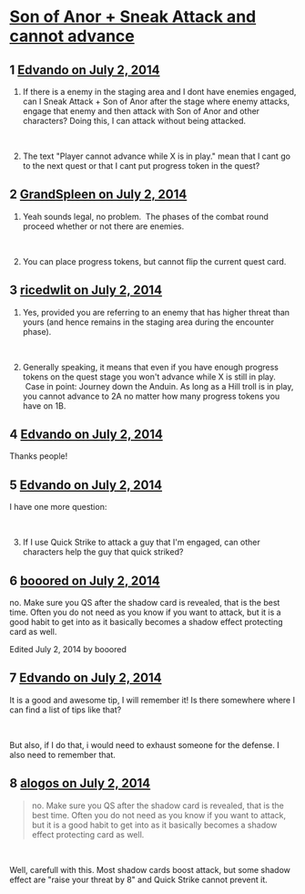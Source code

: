 # [Son of Anor + Sneak Attack and cannot advance](https://community.fantasyflightgames.com/topic/109881-son-of-anor-sneak-attack-and-cannot-advance/)

## 1 [Edvando on July 2, 2014](https://community.fantasyflightgames.com/topic/109881-son-of-anor-sneak-attack-and-cannot-advance/?do=findComment&comment=1140474)

1) If there is a enemy in the staging area and I dont have enemies engaged, can I Sneak Attack + Son of Anor after the stage where enemy attacks, engage that enemy and then attack with Son of Anor and other characters? Doing this, I can attack without being attacked.

 

2) The text "Player cannot advance while X is in play." mean that I cant go to the next quest or that I cant put progress token in the quest?

## 2 [GrandSpleen on July 2, 2014](https://community.fantasyflightgames.com/topic/109881-son-of-anor-sneak-attack-and-cannot-advance/?do=findComment&comment=1140522)

1) Yeah sounds legal, no problem.  The phases of the combat round proceed whether or not there are enemies.

 

2) You can place progress tokens, but cannot flip the current quest card.

## 3 [ricedwlit on July 2, 2014](https://community.fantasyflightgames.com/topic/109881-son-of-anor-sneak-attack-and-cannot-advance/?do=findComment&comment=1140527)

1) Yes, provided you are referring to an enemy that has higher threat than yours (and hence remains in the staging area during the encounter phase).

 

2) Generally speaking, it means that even if you have enough progress tokens on the quest stage you won't advance while X is still in play.  Case in point: Journey down the Anduin. As long as a Hill troll is in play, you cannot advance to 2A no matter how many progress tokens you have on 1B. 

## 4 [Edvando on July 2, 2014](https://community.fantasyflightgames.com/topic/109881-son-of-anor-sneak-attack-and-cannot-advance/?do=findComment&comment=1140528)

Thanks people!

## 5 [Edvando on July 2, 2014](https://community.fantasyflightgames.com/topic/109881-son-of-anor-sneak-attack-and-cannot-advance/?do=findComment&comment=1140657)

I have one more question:

 

3) If I use Quick Strike to attack a guy that I'm engaged, can other characters help the guy that quick striked?

## 6 [booored on July 2, 2014](https://community.fantasyflightgames.com/topic/109881-son-of-anor-sneak-attack-and-cannot-advance/?do=findComment&comment=1140662)

no. Make sure you QS after the shadow card is revealed, that is the best time. Often you do not need as you know if you want to attack, but it is a good habit to get into as it basically becomes a shadow effect protecting card as well.

Edited July 2, 2014 by booored

## 7 [Edvando on July 2, 2014](https://community.fantasyflightgames.com/topic/109881-son-of-anor-sneak-attack-and-cannot-advance/?do=findComment&comment=1140696)

It is a good and awesome tip, I will remember it! Is there somewhere where I can find a list of tips like that?

 

But also, if I do that, i would need to exhaust someone for the defense. I also need to remember that.

## 8 [alogos on July 2, 2014](https://community.fantasyflightgames.com/topic/109881-son-of-anor-sneak-attack-and-cannot-advance/?do=findComment&comment=1140720)

> no. Make sure you QS after the shadow card is revealed, that is the best time. Often you do not need as you know if you want to attack, but it is a good habit to get into as it basically becomes a shadow effect protecting card as well.

 

Well, carefull with this. Most shadow cards boost attack, but some shadow effect are "raise your threat by 8" and Quick Strike cannot prevent it.

